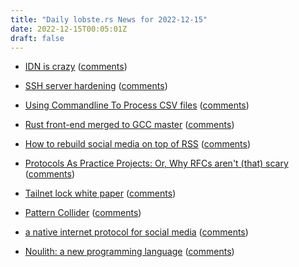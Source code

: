 ```yaml
---
title: "Daily lobste.rs News for 2022-12-15"
date: 2022-12-15T00:05:01Z
draft: false
---
```






- [IDN is crazy](https://daniel.haxx.se/blog/2022/12/14/idn-is-crazy/)
  ([comments](https://lobste.rs/s/dkiosk/idn_is_crazy))



- [SSH server hardening](https://ittavern.com/ssh-server-hardening/)
  ([comments](https://lobste.rs/s/eslfxr/ssh_server_hardening))



- [Using Commandline To Process CSV files](https://muhammadraza.me/2022/data-oneliners/)
  ([comments](https://lobste.rs/s/oq78jm/using_commandline_process_csv_files))



- [Rust front-end merged to GCC master](https://gcc.gnu.org/pipermail/gcc-patches/2022-December/608387.html)
  ([comments](https://lobste.rs/s/qxuriw/rust_front_end_merged_gcc_master))



- [How to rebuild social media on top of RSS](https://tfos.co/p/rebuild-social-media/)
  ([comments](https://lobste.rs/s/izkbzk/how_rebuild_social_media_on_top_rss))



- [Protocols As Practice Projects: Or, Why RFCs aren't (that) scary](https://naiveai.hashnode.dev/protocols-as-practice-projects)
  ([comments](https://lobste.rs/s/spiw5g/protocols_as_practice_projects_why_rfcs))



- [Tailnet lock white paper](https://tailscale.com/kb/1230/tailnet-lock-whitepaper/)
  ([comments](https://lobste.rs/s/fiinse/tailnet_lock_white_paper))



- [Pattern Collider](https://aatishb.com/patterncollider/)
  ([comments](https://lobste.rs/s/knf8e2/pattern_collider))



- [a native internet protocol for social media](https://www.getrevue.co/profile/jackjack/issues/a-native-internet-protocol-for-social-media-1503112)
  ([comments](https://lobste.rs/s/sqilk6/native_internet_protocol_for_social))



- [Noulith: a new programming language](https://github.com/betaveros/noulith/)
  ([comments](https://lobste.rs/s/h1bm09/noulith_new_programming_language))


